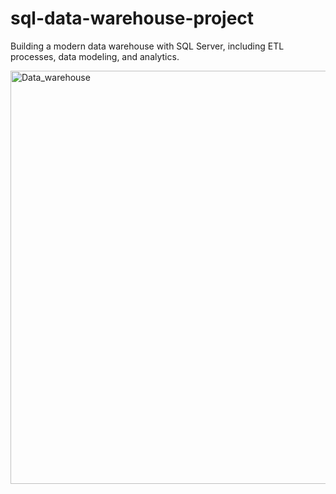# sql-data-warehouse-project
Building a modern data warehouse with SQL Server,  including ETL processes, data modeling, and  analytics.

<img width="1281" height="661" alt="Data_warehouse" src="https://github.com/user-attachments/assets/98fbe1d3-8916-4d2e-bc5b-5bce6ac02ce0" />

